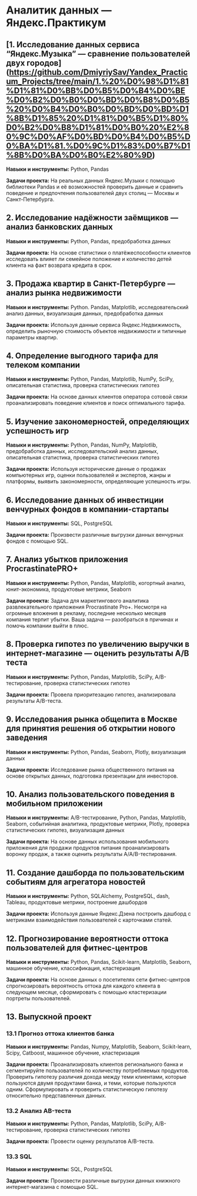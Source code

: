 # Аналитик данных — Яндекс.Практикум

## [1.  Исследование данных сервиса “Яндекс.Музыка” — сравнение пользователей двух городов] (https://github.com/DmiyriySav/Yandex_Practicum_Projects/tree/main/1.%20%D0%98%D1%81%D1%81%D0%BB%D0%B5%D0%B4%D0%BE%D0%B2%D0%B0%D0%BD%D0%B8%D0%B5%20%D0%B4%D0%B0%D0%BD%D0%BD%D1%8B%D1%85%20%D1%81%D0%B5%D1%80%D0%B2%D0%B8%D1%81%D0%B0%20%E2%80%9C%D0%AF%D0%BD%D0%B4%D0%B5%D0%BA%D1%81.%D0%9C%D1%83%D0%B7%D1%8B%D0%BA%D0%B0%E2%80%9D)
**Навыки и инструменты:** Python, Pandas

**Задачи проекта:** На реальных данных Яндекс.Музыки c помощью библиотеки Pandas и её возможностей проверить данные и сравнить поведение и предпочтения пользователей двух столиц — Москвы и Санкт-Петербурга.

## 2. Исследование надёжности заёмщиков — анализ банковских данных
**Навыки и инструменты:** Python, Pandas, предобработка данных

**Задачи проекта:** На основе статистики о платёжеспособности клиентов исследовать влияет ли семейное положение и количество детей клиента на факт возврата кредита в срок.

## 3. Продажа квартир в Санкт-Петербурге — анализ рынка недвижимости
**Навыки и инструменты:** Python. Pandas, Matplotlib, исследовательский анализ данных, визуализация данных, предобработка данных

**Задачи проекта:** Используя данные сервиса Яндекс.Недвижимость, определить рыночную стоимость объектов недвижимости и типичные параметры квартир.

## 4. Определение выгодного тарифа для телеком компании
**Навыки и инструменты:** Python, Pandas, Matplotlib, NumPy, SciPy, описательная статистика, проверка статистических гипотез

**Задачи проекта:** На основе данных клиентов оператора сотовой связи проанализировать поведение клиентов и поиск оптимального тарифа.

## 5. Изучение закономерностей, определяющих успешность игр
**Навыки и инструменты:** Python, Pandas, NumPy, Matplotlib, предобработка данных, исследовательский анализ данных, описательная статистика, проверка статистических гипотез

**Задачи проекта:** Используя исторические данные о продажах компьютерных игр, оценки пользователей и экспертов, жанры и платформы, выявить закономерности, определяющие успешность игры.

## 6. Исследование данных об инвестиции венчурных фондов в компании-стартапы
**Навыки и инструменты:** SQL, PostgreSQL

**Задачи проекта:** Произвести различные выгрузки данных венчурных фондов с помощью SQL.

## 7. Анализ убытков приложения ProcrastinatePRO+
**Навыки и инструменты:** Python, Pandas, Matplotlib, когортный анализ, юнит-экономика, продуктовые метрики, Seaborn

**Задачи проекта:** Задача для маркетингового аналитика развлекательного приложения Procrastinate Pro+. Несмотря на огромные вложения в рекламу, последние несколько месяцев компания терпит убытки. Ваша задача — разобраться в причинах и помочь компании выйти в плюс.

## 8. Проверка гипотез по увеличению выручки в интернет-магазине — оценить результаты A/B теста
**Навыки и инструменты:** Python, Pandas, Matplotlib, SciPy, A/B-тестирование, проверка статистических гипотез

**Задачи проекта:** Провела приоритезацию гипотез, анализировала результаты A/B-теста.

## 9. Исследования рынка общепита в Москве для принятия решения об открытии нового заведения
**Навыки и инструменты:** Python, Pandas, Seaborn, Plotly, визуализация данных

**Задачи проекта:** Исследование рынка общественного питания на основе открытых данных, подготовка презентации для инвесторов.

## 10. Анализ пользовательского поведения в мобильном приложении
**Навыки и инструменты:** A/B-тестирование, Python, Pandas, Matplotlib, Seaborn, событийная аналитика, продуктовые метрики, Plotly, проверка статистических гипотез, визуализация данных

**Задачи проекта:** На основе данных использования мобильного приложения для продажи продуктов питания проанализировать воронку продаж, а также оценить результаты A/A/B-тестирования.

## 11. Создание дашборда по пользовательским событиям для агрегатора новостей
**Навыки и инструменты:** Python, SQLAlchemy, PostgreSQL, dash, Tableau, продуктовые метрики, построение дашбордов

**Задачи проекта:** Используя данные Яндекс.Дзена построить дашборд с метриками взаимодействия пользователей с карточками статей.

## 12. Прогнозирование вероятности оттока пользователей для фитнес-центров
**Навыки и инструменты:** Python, Pandas, Scikit-learn, Matplotlib, Seaborn, машинное обучение, классификация, кластеризация

**Задачи проекта:** На основе данных о посетителях сети фитнес-центров спрогнозировать вероятность оттока для каждого клиента в следующем месяце, сформировать с помощью кластеризации портреты пользователей.

## 13. Выпускной проект

### 13.1 Прогноз оттока клиентов банка
**Навыки и инструменты:** Pandas, Numpy, Matplotlib, Seaborn, Scikit-learn, Scipy, Catboost, машинное обучение, кластеризация

**Задачи проекта:** Проанализировать клиентов регионального банка и сегментируйте пользователей по количеству потребляемых продуктов. Проверить гипотезу различия дохода между теми клиентами, которые пользуются двумя продуктами банка, и теми, которые пользуются одним. Сформулировать и проверить статистическую гипотезу относительно представленных данных.

### 13.2 Анализ АB-теста
**Навыки и инструменты:** Python, Pandas, Matplotlib, SciPy, A/B-тестирование, проверка статистических гипотез

**Задачи проекта:** Провести оценку результатов A/B-теста.

### 13.3 SQL
**Навыки и инструменты:** SQL, PostgreSQL

**Задачи проекта:** Произвести различные выгрузки данных книжного интернет-магазина с помощью SQL.
